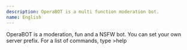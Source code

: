 ```yaml
---
description: OperaBOT is a multi function moderation bot.
name: English
---
```


OperaBOT is a moderation, fun and a NSFW bot. You can set your own server prefix.
For a list of commands, type >help
